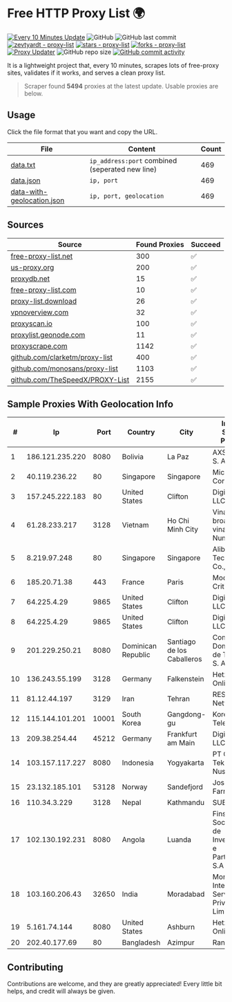 
# Free HTTP Proxy List 🌍

[![Every 10 Minutes Update](https://github.com/mertguvencli/http-proxy-list/actions/workflows/main.yml/badge.svg?branch=main)](https://github.com/mertguvencli/http-proxy-list/actions/workflows/main.yml)
![GitHub](https://img.shields.io/github/license/mertguvencli/http-proxy-list)
![GitHub last commit](https://img.shields.io/github/last-commit/mertguvencli/http-proxy-list)
[![zevtyardt - proxy-list](https://img.shields.io/static/v1?label=zevtyardt&message=proxy-list&color=blue&logo=github)](https://github.com/zevtyardt/proxy-list "Go to GitHub repo")
[![stars - proxy-list](https://img.shields.io/github/stars/zevtyardt/proxy-list?style=social)](https://github.com/zevtyardt/proxy-list)
[![forks - proxy-list](https://img.shields.io/github/forks/zevtyardt/proxy-list?style=social)](https://github.com/zevtyardt/proxy-list)
[![Proxy Updater](https://github.com/zevtyardt/proxy-list/workflows/Proxy%20Updater/badge.svg)](https://github.com/zevtyardt/proxy-list/actions?query=workflow:"Proxy+Updater")
![GitHub repo size](https://img.shields.io/github/repo-size/zevtyardt/proxy-list)
[![GitHub commit activity](https://img.shields.io/github/commit-activity/m/zevtyardt/proxy-list?logo=commits)](https://github.com/zevtyardt/proxy-list/commits/main)

It is a lightweight project that, every 10 minutes, scrapes lots of free-proxy sites, validates if it works, and serves a clean proxy list.

> Scraper found **5494** proxies at the latest update. Usable proxies are below.

## Usage

Click the file format that you want and copy the URL.

|File|Content|Count|
|----|-------|-----|
|[data.txt](https://raw.githubusercontent.com/mertguvencli/http-proxy-list/main/proxy-list/data.txt)|`ip_address:port` combined (seperated new line)|469|
|[data.json](https://raw.githubusercontent.com/mertguvencli/http-proxy-list/main/proxy-list/data.json)|`ip, port`|469|
|[data-with-geolocation.json](https://raw.githubusercontent.com/mertguvencli/http-proxy-list/main/proxy-list/data-with-geolocation.json)|`ip, port, geolocation`|469|

## Sources

|Source|Found Proxies|Succeed|
|------|-------------|-------|
|[free-proxy-list.net](https://free-proxy-list.net)|300|✅|
|[us-proxy.org](https://www.us-proxy.org)|200|✅|
|[proxydb.net](http://proxydb.net)|15|✅|
|[free-proxy-list.com](https://free-proxy-list.com/?page=&port=&type%5B%5D=http&type%5B%5D=https&up_time=0&search=Search)|10|✅|
|[proxy-list.download](https://www.proxy-list.download/HTTP)|26|✅|
|[vpnoverview.com](https://vpnoverview.com/privacy/anonymous-browsing/free-proxy-servers)|32|✅|
|[proxyscan.io](https://www.proxyscan.io)|100|✅|
|[proxylist.geonode.com](https://proxylist.geonode.com/api/proxy-list?limit=300&page=1&sort_by=lastChecked&sort_type=desc&protocols=http,https)|11|✅|
|[proxyscrape.com](https://api.proxyscrape.com/v2/?request=displayproxies&protocol=http&timeout=10000&country=all&ssl=all&anonymity=all)|1142|✅|
|[github.com/clarketm/proxy-list](https://raw.githubusercontent.com/clarketm/proxy-list/master/proxy-list-raw.txt)|400|✅|
|[github.com/monosans/proxy-list](https://raw.githubusercontent.com/monosans/proxy-list/main/proxies/http.txt)|1103|✅|
|[github.com/TheSpeedX/PROXY-List](https://raw.githubusercontent.com/TheSpeedX/PROXY-List/master/http.txt)|2155|✅|


## Sample Proxies With Geolocation Info

|#|Ip|Port|Country|City|Internet Service Provider|
|-|--|----|-------|----|-------------------------|
|1|186.121.235.220|8080|Bolivia|La Paz|AXS Bolivia S. A.|
|2|40.119.236.22|80|Singapore|Singapore|Microsoft Corporation|
|3|157.245.222.183|80|United States|Clifton|DigitalOcean, LLC|
|4|61.28.233.217|3128|Vietnam|Ho Chi Minh City|Vinadata broadcast via vinagame AS Number|
|5|8.219.97.248|80|Singapore|Singapore|Alibaba (US) Technology Co., Ltd.|
|6|185.20.71.38|443|France|Paris|Mod Mission Critical LLC|
|7|64.225.4.29|9865|United States|Clifton|DigitalOcean, LLC|
|8|64.225.4.29|9865|United States|Clifton|DigitalOcean, LLC|
|9|201.229.250.21|8080|Dominican Republic|Santiago de los Caballeros|Compañía Dominicana de Teléfonos S. A.|
|10|136.243.55.199|3128|Germany|Falkenstein|Hetzner Online GmbH|
|11|81.12.44.197|3129|Iran|Tehran|RESPINA Networks|
|12|115.144.101.201|10001|South Korea|Gangdong-gu|Korea Telecom|
|13|209.38.254.44|45212|Germany|Frankfurt am Main|DigitalOcean, LLC|
|14|103.157.117.227|8080|Indonesia|Yogyakarta|PT Cloud Teknologi Nusantara|
|15|23.132.185.101|53128|Norway|Sandefjord|Joseph Farnell|
|16|110.34.3.229|3128|Nepal|Kathmandu|SUBISU C7|
|17|102.130.192.231|8080|Angola|Luanda|Finstar - Sociedade de Investimento e Participacoes S.A|
|18|103.160.206.43|32650|India|Moradabad|Moradabad Internet Services Private Limited|
|19|5.161.74.144|8080|United States|Ashburn|Hetzner Online GmbH|
|20|202.40.177.69|80|Bangladesh|Azimpur|Ranks ITT|



## Contributing

Contributions are welcome, and they are greatly appreciated! Every
little bit helps, and credit will always be given.

